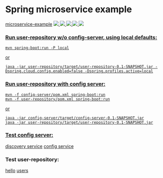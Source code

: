 # Spring microservice example

<tr>
<td><a href="https://github.com/markoniemi/microservice-example">microservice-example</a></td>
<td>
<a href="https://dev.azure.com/markoniemi0275/markoniemi/_build/latest?definitionId=8&branchName=master">
<image src="https://dev.azure.com/markoniemi0275/markoniemi/_apis/build/status/markoniemi.microservice-example?branchName=master"/>
</a>
</td>
<td>
</td>
<td>
<a href="https://travis-ci.org/markoniemi/microservice-example">
<image src="https://travis-ci.org/markoniemi/microservice-example.svg?branch=master"/>
<a/>
</td>
<td>
<a href="https://sonarcloud.io/dashboard?id=org.survey%3Amicroservice-example">
<image src="https://sonarcloud.io/api/project_badges/measure?project=org.survey%3Amicroservice-example&metric=alert_status"/>
<a/>
</td>
<td>
<a href="https://sonarcloud.io/dashboard?id=org.survey%3Amicroservice-example">
<image src="https://sonarcloud.io/api/project_badges/measure?project=org.survey%3Amicroservice-example&metric=coverage"/>
<a/>
</td>
<td>
<a href="https://snyk.io/test/github/markoniemi/microservice-example">
<image src="https://snyk.io/test/github/markoniemi/microservice-example/badge.svg"/>
</td>
</tr>


### Run user-repository w/o config-server, using local defaults: 

```
mvn spring-boot:run -P local
```

or

```
java -jar user-repository/target/user-repository-0.1-SNAPSHOT.jar -Dspring.cloud.config.enabled=false -Dspring.profiles.active=local
```

### Run user-repository with config server:


```
mvn -f config-server/pom.xml spring-boot:run
mvn -f user-repository/pom.xml spring-boot:run
```

or

```
java -jar config-server/target/config-server-0.1-SNAPSHOT.jar
java -jar user-repository/target/user-repository-0.1-SNAPSHOT.jar
```

### Test config server:
[discovery service](http://localhost:8081/config-server/)
[config service](http://localhost:8081/config-server/user-repository-default.properties)

### Test user-repository:
[hello](http://localhost:8082/user-repository/hello/test)
[users](http://localhost:8082/user-repository/api/rest/users)

